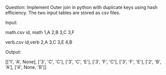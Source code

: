 Question: Implement Outer join in python with duplicate keys using hash efficiency. The two input tables are stored as csv files.

Input:

math.csv
    id, math
    1,A
    2,B
    3,C
    3,F
    
verb.csv
    id,verb
    2,A
    3,C
    3,E
    4,B

Output:

[['1', 'A', None],
 ['3', 'C', 'C'],
 ['3', 'C', 'E'],
 ['3', 'F', 'C'],
 ['3', 'F', 'E'],
 ['2', 'B', 'A'],
 ['4', None, 'B']]
